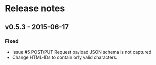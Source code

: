 # Release notes

## v0.5.3 - 2015-06-17
### Fixed

- Issue #5 POST/PUT Request payload JSON schema is not captured
- Change HTML-IDs to contain only valid characters.